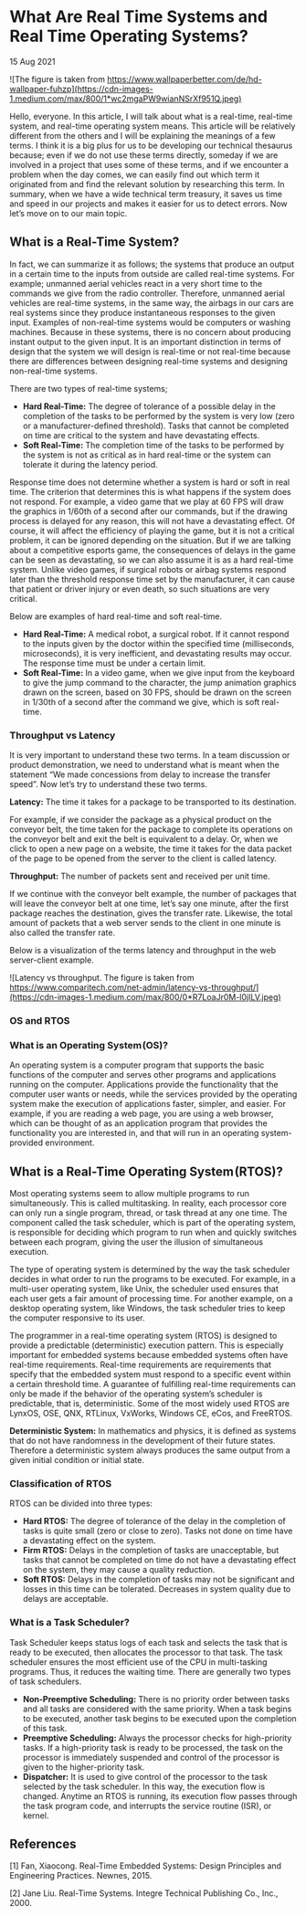 # What Are Real Time Systems and Real Time Operating Systems?

15 Aug 2021

![The figure is taken from https://www.wallpaperbetter.com/de/hd-wallpaper-fuhzp](https://cdn-images-1.medium.com/max/800/1*wc2mgaPW9wianNSrXf951Q.jpeg)

Hello, everyone. In this article, I will talk about what is a real-time, real-time system, and real-time operating system means. This article will be relatively different from the others and I will be explaining the meanings of a few terms. I think it is a big plus for us to be developing our technical thesaurus because; even if we do not use these terms directly, someday if we are involved in a project that uses some of these terms, and if we encounter a problem when the day comes, we can easily find out which term it originated from and find the relevant solution by researching this term. In summary, when we have a wide technical term treasury, it saves us time and speed in our projects and makes it easier for us to detect errors. Now let’s move on to our main topic.

## What is a Real-Time System?

In fact, we can summarize it as follows; the systems that produce an output in a certain time to the inputs from outside are called real-time systems. For example; unmanned aerial vehicles react in a very short time to the commands we give from the radio controller. Therefore, unmanned aerial vehicles are real-time systems, in the same way, the airbags in our cars are real systems since they produce instantaneous responses to the given input. Examples of non-real-time systems would be computers or washing machines. Because in these systems, there is no concern about producing instant output to the given input. It is an important distinction in terms of design that the system we will design is real-time or not real-time because there are differences between designing real-time systems and designing non-real-time systems.

There are two types of real-time systems;

*   **Hard Real-Time:** The degree of tolerance of a possible delay in the completion of the tasks to be performed by the system is very low (zero or a manufacturer-defined threshold). Tasks that cannot be completed on time are critical to the system and have devastating effects.
*   **Soft Real-Time:** The completion time of the tasks to be performed by the system is not as critical as in hard real-time or the system can tolerate it during the latency period.

Response time does not determine whether a system is hard or soft in real time. The criterion that determines this is what happens if the system does not respond. For example, a video game that we play at 60 FPS will draw the graphics in 1/60th of a second after our commands, but if the drawing process is delayed for any reason, this will not have a devastating effect. Of course, it will affect the efficiency of playing the game, but it is not a critical problem, it can be ignored depending on the situation. But if we are talking about a competitive esports game, the consequences of delays in the game can be seen as devastating, so we can also assume it is as a hard real-time system. Unlike video games, if surgical robots or airbag systems respond later than the threshold response time set by the manufacturer, it can cause that patient or driver injury or even death, so such situations are very critical.

Below are examples of hard real-time and soft real-time.

*   **Hard Real-Time:** A medical robot, a surgical robot. If it cannot respond to the inputs given by the doctor within the specified time (milliseconds, microseconds), it is very inefficient, and devastating results may occur. The response time must be under a certain limit.
*   **Soft Real-Time:** In a video game, when we give input from the keyboard to give the jump command to the character, the jump animation graphics drawn on the screen, based on 30 FPS, should be drawn on the screen in 1/30th of a second after the command we give, which is soft real-time.

### Throughput vs Latency

It is very important to understand these two terms. In a team discussion or product demonstration, we need to understand what is meant when the statement “We made concessions from delay to increase the transfer speed”. Now let’s try to understand these two terms.

**Latency:** The time it takes for a package to be transported to its destination.

For example, if we consider the package as a physical product on the conveyor belt, the time taken for the package to complete its operations on the conveyor belt and exit the belt is equivalent to a delay. Or, when we click to open a new page on a website, the time it takes for the data packet of the page to be opened from the server to the client is called latency.

**Throughput:** The number of packets sent and received per unit time.

If we continue with the conveyor belt example, the number of packages that will leave the conveyor belt at one time, let’s say one minute, after the first package reaches the destination, gives the transfer rate. Likewise, the total amount of packets that a web server sends to the client in one minute is also called the transfer rate.

Below is a visualization of the terms latency and throughput in the web server-client example.

![Latency vs throughput. The figure is taken from https://www.comparitech.com/net-admin/latency-vs-throughput/](https://cdn-images-1.medium.com/max/800/0*R7LoaJr0M-l0jILV.jpeg)

### OS and RTOS

### What is an Operating System (OS)?

An operating system is a computer program that supports the basic functions of the computer and serves other programs and applications running on the computer. Applications provide the functionality that the computer user wants or needs, while the services provided by the operating system make the execution of applications faster, simpler, and easier. For example, if you are reading a web page, you are using a web browser, which can be thought of as an application program that provides the functionality you are interested in, and that will run in an operating system-provided environment.

## What is a Real-Time Operating System (RTOS)?

Most operating systems seem to allow multiple programs to run simultaneously. This is called multitasking. In reality, each processor core can only run a single program, thread, or task thread at any one time. The component called the task scheduler, which is part of the operating system, is responsible for deciding which program to run when and quickly switches between each program, giving the user the illusion of simultaneous execution.

The type of operating system is determined by the way the task scheduler decides in what order to run the programs to be executed. For example, in a multi-user operating system, like Unix, the scheduler used ensures that each user gets a fair amount of processing time. For another example, on a desktop operating system, like Windows, the task scheduler tries to keep the computer responsive to its user.

The programmer in a real-time operating system (RTOS) is designed to provide a predictable (deterministic) execution pattern. This is especially important for embedded systems because embedded systems often have real-time requirements. Real-time requirements are requirements that specify that the embedded system must respond to a specific event within a certain threshold time. A guarantee of fulfilling real-time requirements can only be made if the behavior of the operating system’s scheduler is predictable, that is, deterministic. Some of the most widely used RTOS are LynxOS, OSE, QNX, RTLinux, VxWorks, Windows CE, eCos, and FreeRTOS.

**Deterministic System:** In mathematics and physics, it is defined as systems that do not have randomness in the development of their future states. Therefore a deterministic system always produces the same output from a given initial condition or initial state.

### Classification of RTOS

RTOS can be divided into three types:

*   **Hard RTOS:** The degree of tolerance of the delay in the completion of tasks is quite small (zero or close to zero). Tasks not done on time have a devastating effect on the system.
*   **Firm RTOS:** Delays in the completion of tasks are unacceptable, but tasks that cannot be completed on time do not have a devastating effect on the system, they may cause a quality reduction.
*   **Soft RTOS:** Delays in the completion of tasks may not be significant and losses in this time can be tolerated. Decreases in system quality due to delays are acceptable.

### What is a Task Scheduler?

Task Scheduler keeps status logs of each task and selects the task that is ready to be executed, then allocates the processor to that task. The task scheduler ensures the most efficient use of the CPU in multi-tasking programs. Thus, it reduces the waiting time. There are generally two types of task schedulers.

*   **Non-Preemptive Scheduling:** There is no priority order between tasks and all tasks are considered with the same priority. When a task begins to be executed, another task begins to be executed upon the completion of this task.
*   **Preemptive Scheduling:** Always the processor checks for high-priority tasks. If a high-priority task is ready to be processed, the task on the processor is immediately suspended and control of the processor is given to the higher-priority task.
*   **Dispatcher:** It is used to give control of the processor to the task selected by the task scheduler. In this way, the execution flow is changed. Anytime an RTOS is running, its execution flow passes through the task program code, and interrupts the service routine (ISR), or kernel.

## References

[1] Fan, Xiaocong. Real-Time Embedded Systems: Design Principles and Engineering Practices. Newnes, 2015.

[2] Jane Liu. Real-Time Systems. Integre Technical Publishing Co., Inc., 2000.